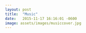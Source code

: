 ```yaml
---
layout: post
title:  "Music"
date:   2015-11-17 16:16:01 -0600
image: assets/images/musiccover.jpg
---
```

